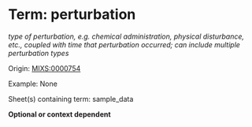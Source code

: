 # Term: perturbation

*type of perturbation, e.g. chemical administration, physical disturbance, etc., coupled with time that perturbation occurred; can include multiple perturbation types*

Origin: [MIXS:0000754](https://w3id.org/mixs/0000754)

Example: None

Sheet(s) containing term: sample_data

**Optional or context dependent**